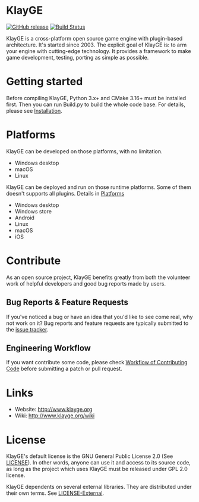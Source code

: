 # KlayGE

[![GitHub release](https://img.shields.io/badge/release-v4.17.0-blue.svg)](https://github.com/gongminmin/KlayGE/releases/latest)
[![Build Status](https://gongminmin.visualstudio.com/KlayGE/_apis/build/status/CI?branchName=develop)](https://gongminmin.visualstudio.com/KlayGE/_build/latest?definitionId=3&branchName=develop)

KlayGE is a cross-platform open source game engine with plugin-based architecture. It's started since 2003. The explicit goal of KlayGE is: to arm your engine with cutting-edge technology. It provides a framework to make game development, testing, porting as simple as possible. 

# Getting started
Before compiling KlayGE, Python 3.x+ and CMake 3.16+ must be installed first. Then you can run Build.py to build the whole code base. For details, please see [Installation](http://www.klayge.org/wiki/index.php/Installation).

# Platforms
KlayGE can be developed on those platforms, with no limitation.
* Windows desktop
* macOS
* Linux

KlayGE can be deployed and run on those runtime platforms. Some of them doesn't supports all plugins. Details in [Platforms](http://www.klayge.org/wiki/index.php/Platforms)
* Windows desktop
* Windows store
* Android
* Linux
* macOS
* iOS

# Contribute
As an open source project, KlayGE benefits greatly from both the volunteer work of helpful developers and good bug reports made by users. 

## Bug Reports & Feature Requests
If you've noticed a bug or have an idea that you'd like to see come real, why not work on it? Bug reports and feature requests are typically submitted to the [issue tracker](https://github.com/gongminmin/KlayGE/issues).

## Engineering Workflow
If you want contribute some code, please check [Workflow of Contributing Code](http://www.klayge.org/wiki/index.php/Workflow_of_contributing_code) before submitting a patch or pull request.

# Links
* Website: http://www.klayge.org
* Wiki: http://www.klayge.org/wiki

# License

KlayGE's default license is the GNU General Public License 2.0 (See [LICENSE](./LICENSE)). In other words, anyone can use it and access to its source code, as long as the project which uses KlayGE must be released under GPL 2.0 license.

KlayGE dependents on several external libraries. They are distributed under their own terms. See [LICENSE-External](./LICENSE-External.md).
